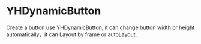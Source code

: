 # YHDynamicButton
Create a button use YHDynamicButton,  it can change button width or height automatically，it can Layout by frame or autoLayout.
